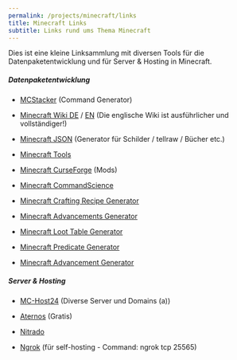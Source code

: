 ```yaml
---
permalink: /projects/minecraft/links
title: Minecraft Links
subtitle: Links rund ums Thema Minecraft
---
```


Dies ist eine kleine Linksammlung mit diversen Tools für die Datenpaketentwicklung und für Server & Hosting in Minecraft.

##### Datenpaketentwicklung

- [MCStacker](https://mcstacker.net/) (Command Generator)
- [Minecraft Wiki DE](http://minecraft-de.gamepedia.com/Minecraft_Wiki) / [EN](http://minecraft.gamepedia.com/Minecraft_Wiki) (Die englische Wiki ist ausführlicher und vollständiger!)
- [Minecraft JSON](https://minecraftjson.com/) (Generator für Schilder / tellraw / Bücher etc.)
- [Minecraft Tools](http://minecraft.tools/)
- [Minecraft CurseForge](https://minecraft.curseforge.com/) (Mods)
- [Minecraft CommandScience](https://minecraftcommand.science/de/)

- [Minecraft Crafting Recipe Generator](https://crafting.thedestruc7i0n.ca/)
- [Minecraft Advancements Generator](https://advancements.thedestruc7i0n.ca/)

- [Minecraft Loot Table Generator](https://misode.github.io/loot-table)
- [Minecraft Predicate Generator](https://misode.github.io/predicate)
- [Minecraft Advancement Generator](https://misode.github.io/advancement)

##### Server & Hosting

- [MC-Host24](https://mc-host24.de/cmp/153464) (Diverse Server und Domains (a))
- [Aternos](https://aternos.org/server/) (Gratis)
- [Nitrado](https://server.nitrado.net/deu/gameserver-mieten)

- [Ngrok](https://ngrok.com/) (für self-hosting - Command: ngrok tcp 25565)
